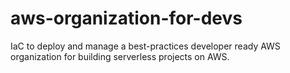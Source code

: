 # aws-organization-for-devs
IaC to deploy and manage a best-practices developer ready AWS organization for building serverless projects on AWS.
